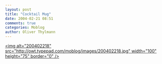 ```yaml
---
layout: post
title: "Cocktail Mug"
date: 2004-02-21 08:51
comments: true
categories: Moblog
author: Oliver Thylmann
---
```



[&lt;img alt=&quot;200402218&quot; src=&quot;http://owt.typepad.com/moblog/images/200402218.jpg&quot; width=&quot;100&quot; height=&quot;75&quot; border=&quot;0&quot; /&gt;](http://owt.typepad.com/photos/uncategorized/200402218.jpg)


